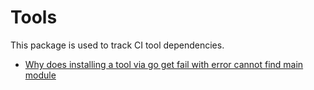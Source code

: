 # Tools

This package is used to track CI tool dependencies.

* [Why does installing a tool via go get fail with error cannot find main module](https://github.com/golang/go/wiki/Modules#why-does-installing-a-tool-via-go-get-fail-with-error-cannot-find-main-module)

